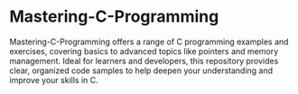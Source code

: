 # Mastering-C-Programming
Mastering-C-Programming offers a range of C programming examples and exercises, covering basics to advanced topics like pointers and memory management. Ideal for learners and developers, this repository provides clear, organized code samples to help deepen your understanding and improve your skills in C.
